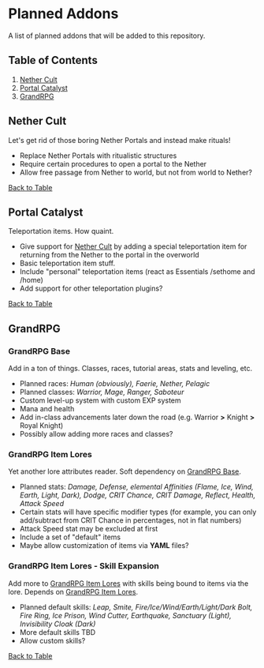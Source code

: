 # Planned Addons
A list of planned addons that will be added to this repository.
## Table of Contents
1. [Nether Cult](#nether-cult)
2. [Portal Catalyst](#portal-catalyst)
3. [GrandRPG](#grandrpg)
## Nether Cult
Let's get rid of those boring Nether Portals and instead make rituals!
- Replace Nether Portals with ritualistic structures
- Require certain procedures to open a portal to the Nether
- Allow free passage from Nether to world, but not from world to Nether?

[Back to Table](#table-of-contents)
## Portal Catalyst
Teleportation items. How quaint.
- Give support for [Nether Cult](#nether-cult) by adding a special teleportation item for returning from the Nether to the portal in the overworld
- Basic teleportation item stuff.
- Include "personal" teleportation items (react as Essentials /sethome and /home)
- Add support for other teleportation plugins?

[Back to Table](#table-of-contents)
## GrandRPG
### GrandRPG Base
Add in a ton of things. Classes, races, tutorial areas, stats and leveling, etc.
- Planned races: *Human (obviously), Faerie, Nether, Pelagic*
- Planned classes: *Warrior, Mage, Ranger, Saboteur*
- Custom level-up system with custom EXP system
- Mana and health
- Add in-class advancements later down the road (e.g. Warrior **>** Knight **>** Royal Knight)
- Possibly allow adding more races and classes?
### GrandRPG Item Lores
Yet another lore attributes reader. Soft dependency on [GrandRPG Base](#grandrpg-base).
- Planned stats: *Damage, Defense, elemental Affinities (Flame, Ice, Wind, Earth, Light, Dark), Dodge, CRIT Chance, CRIT Damage, Reflect, Health, Attack Speed*
- Certain stats will have specific modifier types (for example, you can only add/subtract from CRIT Chance in percentages, not in flat numbers)
- Attack Speed stat may be excluded at first
- Include a set of "default" items
- Maybe allow customization of items via **YAML** files?
### GrandRPG Item Lores - Skill Expansion
Add more to [GrandRPG Item Lores](#grandrpg-item-lores) with skills being bound to items via the lore. Depends on [GrandRPG Item Lores](#grandrpg-item-lores).
- Planned default skills: *Leap, Smite, Fire/Ice/Wind/Earth/Light/Dark Bolt, Fire Ring, Ice Prison, Wind Cutter, Earthquake, Sanctuary (Light), Invisibility Cloak (Dark)*
- More default skills TBD
- Allow custom skills?

[Back to Table](#table-of-contents)
